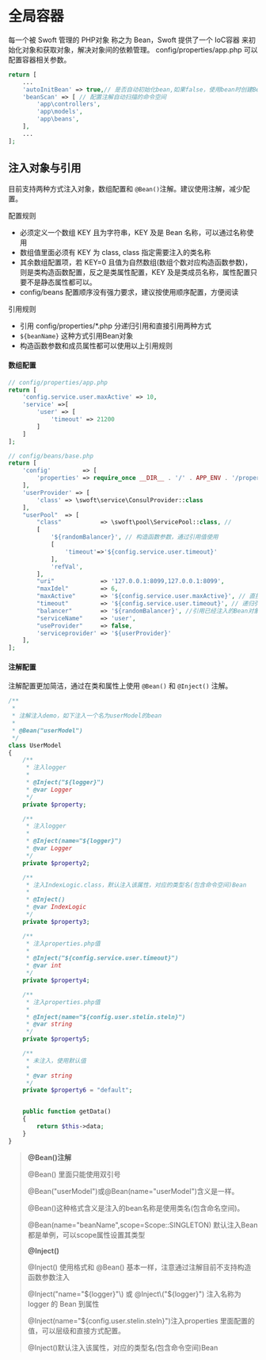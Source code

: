 # 全局容器

每一个被 Swoft 管理的 PHP对象 称之为 Bean，Swoft 提供了一个 IoC容器 来初始化对象和获取对象，解决对象间的依赖管理。 config/properties/app.php 可以配置容器相关参数。

```php
return [
    ...
    'autoInitBean' => true,// 是否自动初始化bean,如果false，使用bean时创建Bean，默认是false
    'beanScan' => [ // 配置注解自动扫描的命令空间
        'app\controllers',
        'app\models',
        'app\beans',
    ],
    ...
];
```

## 注入对象与引用

目前支持两种方式注入对象，数组配置和 `@Bean()`注解。建议使用注解，减少配置。

配置规则

* 必须定义一个数组 KEY 且为字符串，KEY 及是 Bean 名称，可以通过名称使用
* 数组值里面必须有 KEY 为 class, class 指定需要注入的类名称
* 其余数组配置项，若 KEY=0 且值为自然数组\(数组个数对应构造函数参数\)，则是类构造函数配置，反之是类属性配置，KEY 及是类成员名称，属性配置只要不是静态属性都可以。
* config/beans 配置顺序没有强力要求，建议按使用顺序配置，方便阅读

引用规则

* 引用 config/properties/\*.php 分递归引用和直接引用两种方式
* `${beanName}` 这种方式引用Bean对象
* 构造函数参数和成员属性都可以使用以上引用规则

#### 数组配置

```php
// config/properties/app.php
return [
    'config.service.user.maxActive' => 10,
    'service' =>[
        'user' => [
            'timeout' => 21200
        ]
    ]
];

// config/beans/base.php
return [
    'config'         => [
        'properties' => require_once __DIR__ . '/' . APP_ENV . '/properties.php',
    ],
    'userProvider' => [
        'class' => \swoft\service\ConsulProvider::class
    ],
    "userPool"  => [
        "class"           => \swoft\pool\ServicePool::class, // 
        [
            '${randomBalancer}', // 构造函数参数，通过引用值使用
            [
                'timeout'=>'${config.service.user.timeout}'
            ],
            'refVal',
        ],
        "uri"             => '127.0.0.1:8099,127.0.0.1:8099', 
        "maxIdel"         => 6,
        "maxActive"       => '${config.service.user.maxActive}', // 直接引用方式使用
        "timeout"         => '${config.service.user.timeout}', // 递归引用使用
        "balancer"        => '${randomBalancer}', //引用已经注入的Bean对象 
        "serviceName"     => 'user',
        "useProvider"     => false,
        'serviceprovider' => '${userProvider}'
    ],
];
```

#### 注解配置

注解配置更加简洁，通过在类和属性上使用 `@Bean()` 和 `@Inject()` 注解。

```php
/**
 *
 * 注解注入demo，如下注入一个名为userModel的bean
 *
 * @Bean("userModel")
 */
class UserModel
{
    /**
     * 注入logger
     *
     * @Inject("${logger}")
     * @var Logger
     */
    private $property;

    /**
     * 注入logger
     *
     * @Inject(name="${logger}")
     * @var Logger
     */
    private $property2;

    /**
     * 注入IndexLogic.class，默认注入该属性，对应的类型名(包含命令空间)Bean
     *
     * @Inject()
     * @var IndexLogic
     */
    private $property3;

    /**
     * 注入properties.php值
     * 
     * @Inject("${config.service.user.timeout}")
     * @var int
     */
    private $property4;

    /**
     * 注入properties.php值
     *
     * @Inject(name="${config.user.stelin.steln}")
     * @var string
     */
    private $property5;

    /**
     * 未注入，使用默认值
     *
     * @var string
     */
    private $property6 = "default";


    public function getData()
    {
        return $this->data;
    }
}
```

> **@Bean()注解**
>
> @Bean() 里面只能使用双引号
>
> @Bean\("userModel"\)或@Bean\(name="userModel"\)含义是一样。
>
> @Bean\(\)这种格式含义是注入的bean名称是使用类名\(包含命名空间\)。
>
> @Bean\(name="beanName",scope=Scope::SINGLETON\) 默认注入Bean都是单例，可以scope属性设置其类型
>
> **@Inject()**
>
> @Inject() 使用格式和 @Bean() 基本一样，注意通过注解目前不支持构造函数参数注入
>
> @Inject\("name="${logger}"\) 或 @Inject\("${logger}"\) 注入名称为 logger 的 Bean 到属性
>
> @Inject\(name="${config.user.stelin.steln}"\)注入properties 里面配置的值，可以层级和直接方式配置。
>
> @Inject\(\)默认注入该属性，对应的类型名\(包含命令空间\)Bean



